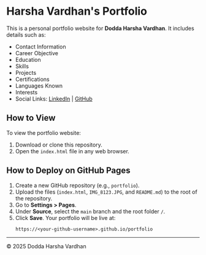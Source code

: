 # Harsha Vardhan's Portfolio

This is a personal portfolio website for **Dodda Harsha Vardhan**. It includes details such as:

- Contact Information
- Career Objective
- Education
- Skills
- Projects
- Certifications
- Languages Known
- Interests
- Social Links: [LinkedIn](https://www.linkedin.com/in/harsha-dodda-0b80a0288) | [GitHub](https://github.com/HarshaVardhan4568)

## How to View

To view the portfolio website:

1. Download or clone this repository.
2. Open the `index.html` file in any web browser.

## How to Deploy on GitHub Pages

1. Create a new GitHub repository (e.g., `portfolio`).
2. Upload the files (`index.html`, `IMG_8123.JPG`, and `README.md`) to the root of the repository.
3. Go to **Settings > Pages**.
4. Under **Source**, select the `main` branch and the root folder `/`.
5. Click **Save**. Your portfolio will be live at:
   ```
   https://<your-github-username>.github.io/portfolio
   ```

---

© 2025 Dodda Harsha Vardhan

